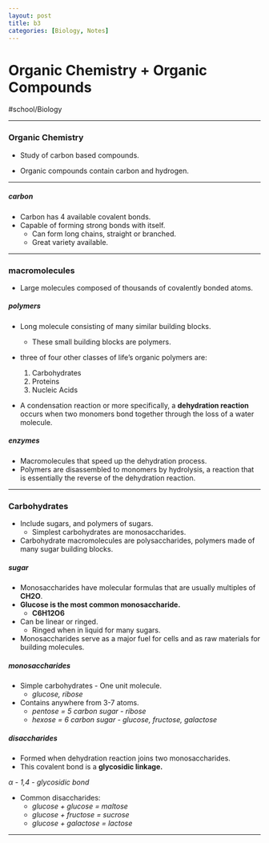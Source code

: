 ```yaml
---
layout: post
title: b3
categories: [Biology, Notes]
---
```

# Organic Chemistry + Organic Compounds
#school/Biology
- - - -
### Organic Chemistry
* Study of carbon based compounds.

* Organic compounds contain carbon and hydrogen.
- - - -
##### carbon
* Carbon has 4 available covalent bonds.
* Capable of forming strong bonds with itself.
	* Can form long chains, straight or branched.
	* Great variety available.
- - - -
### macromolecules
* Large molecules composed of thousands of covalently bonded atoms.

##### polymers
* Long molecule consisting of many similar building blocks.
	* These small building blocks are polymers.

* three of four other classes of life’s organic polymers are:
	1. Carbohydrates
	2. Proteins
	3. Nucleic Acids

* A condensation reaction or more specifically, a **dehydration reaction** occurs when two monomers bond together through the loss of a water molecule.



##### enzymes
* Macromolecules that speed up the dehydration process.
* Polymers are disassembled to monomers by hydrolysis, a reaction that is essentially the reverse of the dehydration reaction.

- - - -
### Carbohydrates
* Include sugars, and polymers of sugars.
	* Simplest carbohydrates are monosaccharides.
* Carbohydrate macromolecules are polysaccharides, polymers made of many sugar building blocks.

##### sugar
* Monosaccharides have molecular formulas that are usually multiples of
__CH2O__.
* **Glucose is the most common monosaccharide.**
	* __C6H12O6__
* Can be linear or ringed.
	* Ringed when in liquid for many sugars.
* Monosaccharides serve as a major fuel for cells and as raw materials for building molecules.


##### monosaccharides
* Simple carbohydrates - One unit molecule.
	* _glucose, ribose_
* Contains anywhere from 3-7 atoms.
	* _pentose = 5 carbon sugar - ribose_
	* _hexose = 6 carbon sugar - glucose, fructose, galactose_

##### disaccharides
* Formed when dehydration reaction joins two monosaccharides.
* This covalent bond is a **glycosidic linkage.**


_α - 1,4 - glycosidic bond_
* Common disaccharides:
	* _glucose + glucose = maltose_
	* _glucose + fructose = sucrose_
	* _glucose + galactose = lactose_
- - - -
